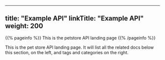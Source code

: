 
---
title: "Example API"
linkTitle: "Example API"
weight: 200
---

{{% pageinfo %}}
This is the petstore API landing page
{{% /pageinfo %}}

This is the pet store API landing page.  It will list all the related docs
below this section, on the left, and tags and categories on the right.


